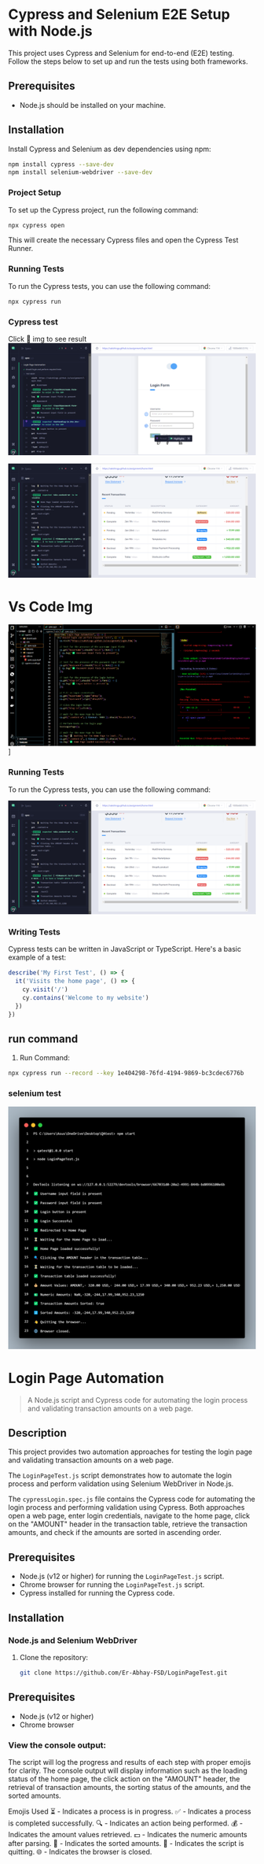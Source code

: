 # Cypress and Selenium E2E Setup with Node.js

This project uses Cypress and Selenium for end-to-end (E2E) testing. Follow the steps below to set up and run the tests using both frameworks.

## Prerequisites

- Node.js should be installed on your machine.

## Installation

Install Cypress and Selenium as dev dependencies using npm:
```bash
npm install cypress --save-dev
npm install selenium-webdriver --save-dev
```
### Project Setup
To set up the Cypress project, run the following command:
```bash
npx cypress open
```
This will create the necessary Cypress files and open the Cypress Test Runner.

### Running Tests
To run the Cypress tests, you can use the following command:
```bash
npx cypress run
```
### Cypress test
Click 🎥 img to see result
[![Video Name](cypress1.png)](https://drive.google.com/file/d/1SMuff8j3EVy6pzTRpJG_n6CHyfqFLGFb/view?usp=sharing)


![IMG Name](cypress2.png)
# Vs Code Img
![Img Name](cypress3.png)]
### Running Tests
To run the Cypress tests, you can use the following command:

![Image](cypress2.png)

### Writing Tests

Cypress tests can be written in JavaScript or TypeScript. Here's a basic example of a test:

```javascript
describe('My First Test', () => {
  it('Visits the home page', () => {
    cy.visit('/')
    cy.contains('Welcome to my website')
  })
})
```

## run command
1. Run Command:
 ```bash
npx cypress run --record --key 1e404298-76fd-4194-9869-bc3cdec6776b
```
### selenium test
![Image](code.png)

# Login Page Automation

> A Node.js script and Cypress code for automating the login process and validating transaction amounts on a web page.

## Description

This project provides two automation approaches for testing the login page and validating transaction amounts on a web page. 

The `LoginPageTest.js` script demonstrates how to automate the login process and perform validation using Selenium WebDriver in Node.js.

The `cypressLogin.spec.js` file contains the Cypress code for automating the login process and performing validation using Cypress.
Both approaches open a web page, enter login credentials, navigate to the home page, click on the "AMOUNT" header in the transaction table, retrieve the transaction amounts, and check if the amounts are sorted in ascending order.

## Prerequisites

- Node.js (v12 or higher) for running the `LoginPageTest.js` script.
- Chrome browser for running the `LoginPageTest.js` script.
- Cypress installed for running the Cypress code.

## Installation

### Node.js and Selenium WebDriver

1. Clone the repository:

   ```bash
   git clone https://github.com/Er-Abhay-FSD/LoginPageTest.git
   ```
## Prerequisites

- Node.js (v12 or higher)
- Chrome browser

### View the console output:

The script will log the progress and results of each step with proper emojis for clarity. The console output will display information such as the loading status of the home page, the click action on the "AMOUNT" header, the retrieval of transaction amounts, the sorting status of the amounts, and the sorted amounts.

Emojis Used
⏳ - Indicates a process is in progress.
✅ - Indicates a process is completed successfully.
🔍 - Indicates an action being performed.
💰 - Indicates the amount values retrieved.
💵 - Indicates the numeric amounts after parsing.
🔢 - Indicates the sorted amounts.
👋 - Indicates the script is quitting.
🌐 - Indicates the browser is closed.
